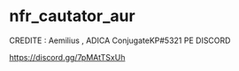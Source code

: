 # nfr_cautator_aur

CREDITE : Aemilius , ADICA ConjugateKP#5321 PE DISCORD


https://discord.gg/7pMAtTSxUh